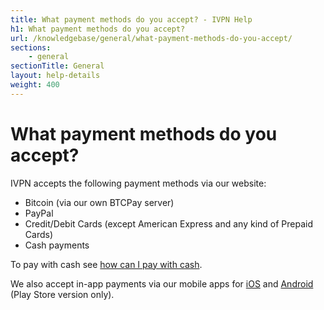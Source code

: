 ```yaml
---
title: What payment methods do you accept? - IVPN Help
h1: What payment methods do you accept?
url: /knowledgebase/general/what-payment-methods-do-you-accept/
sections:
    - general
sectionTitle: General
layout: help-details
weight: 400
---
```

# What payment methods do you accept?

IVPN accepts the following payment methods via our website:

* Bitcoin (via our own BTCPay server)
* PayPal
* Credit/Debit Cards (except American Express and any kind of Prepaid Cards)
* Cash payments

To pay with cash see [how can I pay with cash](/knowledgebase/billing/how-can-i-pay-with-cash/).

We also accept in-app payments via our mobile apps for [iOS](/apps-ios/) and [Android](/apps-android/) (Play Store version only).
